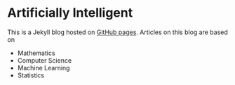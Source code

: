 Artificially Intelligent
=================

This is a Jekyll blog hosted on [GitHub pages](https://aipublication.github.io). Articles on this blog are based on 
* Mathematics 
* Computer Science 
* Machine Learning
* Statistics
